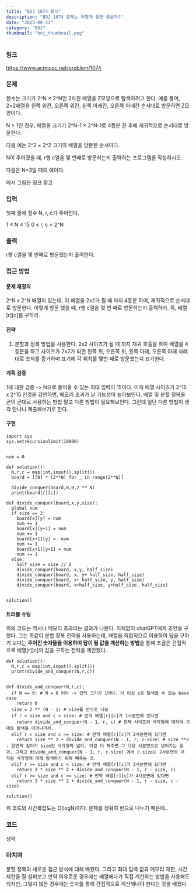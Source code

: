 ```yaml
---
title: "BOJ 1074 풀이"
description: "BOJ 1074 문제는 어떻게 풀면 좋을까?"
date: "2023-08-22"
category: "BOJ"
thumbnail: "boj_thumbnail.png"
---
```


### 링크

https://www.acmicpc.net/problem/1074

### 문제

한수는 크기가 2^N × 2^N인 2차원 배열을 Z모양으로 탐색하려고 한다. 예를 들어, 2×2배열을 왼쪽 위칸, 오른쪽 위칸, 왼쪽 아래칸, 오른쪽 아래칸 순서대로 방문하면 Z모양이다.

N > 1인 경우, 배열을 크기가 2^N-1 × 2^N-1로 4등분 한 후에 재귀적으로 순서대로 방문한다.

다음 예는 2^2 × 2^2 크기의 배열을 방문한 순서이다.

N이 주어졌을 때, r행 c열을 몇 번째로 방문하는지 출력하는 프로그램을 작성하시오.

다음은 N=3일 때의 예이다.

예시 그림은 링크 참고

### 입력

첫째 줄에 정수 N, r, c가 주어진다.

1 ≤ N ≤ 15
0 ≤ r, c < 2^N

### 출력

r행 c열을 몇 번째로 방문했는지 출력한다.

### 접근 방법

#### 문제 재정의

2^N x 2^N 배열이 있는데, 이 배열을 2x2가 될 때 까지 4등분 하여, 재귀적으로 순서대로 방문한다. 이렇게 방문 했을 때, r행 c열을 몇 번 째로 방문하는지 출력하라. 즉, 배열[r][c]를 구하라.

#### 전략

1. 분할과 정복 방법을 사용한다. 2x2 사이즈가 될 때 까지 재귀 호출을 하여 배열을 4등분을 하고 사이즈가 2x2가 되면 왼쪽 위, 오른쪽 위, 왼쪽 아래, 오른쪽 아래 차례대로 숫자를 증가하며 표기해 각 위치를 몇번 째로 방문했는지 표기한다.

#### 계획 검증

1에 대한 검증 -> N으로 들어올 수 있는 최대 입력이 15이다. 이때 배열 사이즈가 2^15 x 2^15 인것을 감안하면, 메모리 초과가 날 가능성이 높아보인다. 배열 및 분할 정복을 곧이 곧대로 사용하는 방법 말고 다른 방법이 필요해보인다. 그런데 일단 다른 방법이 생각 안나니 제출해보기로 한다.

#### 구현

```
import sys
sys.setrecursionlimit(10000)


num = 0

def solution():
  N,r,c = map(int,input().split())
  board = [[0] * (2**N) for _ in range(2**N)]

  divide_conquer(board,0,0,2 ** N)
  print(board[r][c])

def divide_conquer(board,x,y,size):
  global num
  if size == 2:
    board[x][y] = num
    num += 1
    board[x][y+1] = num
    num += 1
    board[x+1][y] =  num
    num += 1
    board[x+1][y+1] = num
    num += 1
  else:
    half_size = size // 2
    divide_conquer(board, x,y, half_size)
    divide_conquer(board, x, y+ half_size, half_size)
    divide_conquer(board, x+ half_size, y, half_size)
    divide_conquer(board, x+half_size, y+half_size, half_size)


solution()
```

#### 트러블 슈팅

위의 코드는 역시나 메모리 초과라는 결과가 나왔다. 지체없이 chatGPT에게 조언을 구했다. 그는 똑같이 분할 정복 전략을 사용하는데, 배열을 직접적으로 이용하여 답을 구하기 보다는 **주어진 숫자들을 이용하여 답이 될 값을 계산하는 방법**을 통해 조금은 간접적으로 배열[r][c]의 값을 구하는 전략을 제안했다.

```
def solution():
  N,r,c = map(int,input().split())
  print(divide_and_conquer(N,r,c))


def divide_and_conquer(N,r,c):
  if N == 0: # N = 0 이다 -> 칸의 크기가 1이다. 더 이상 z로 탐색할 수 없는 base case
    return 0
  size = 2 ** (N - 1) # size를 반으로 나눔
  if r < size and c < size: # 만약 배열[r][c]가 1사분면에 있다면
    return divide_and_conquer(N - 1, r, c) # 현재 사이즈의 사각형에 대하여 그대로 탐색을 이어나가라.
  elif r < size and c >= size: # 만약 배열[r][c]가 2사분면에 있다면
    return size ** 2 + divide_and_conquer(N - 1, r, c-size) # size **2 : 한변의 길이가 size인 사각형의 넓이. 이걸 더 해주면 그 다음 사분면으로 넘어가는 효과. 그리고 divide_and_conquer(N - 1, r, c-size) 에서 c-size는 2사분면의 더 작은 사각형에 대해 탐색하기 위해 빼주는 것.
  elif r >= size and c < size: # 만약 배열[r][c]가 3사분면에 있다면
    return 2 * size ** 2 + divide_and_conquer(N - 1, r - size, c)
  elif r >= size and c >= size: # 만약 배열[r][c]가 4사분면에 있다면
    return 3 * size ** 2 + divide_and_conquer(N - 1, r - size, c - size)

solution()
```

위 코드의 시간복잡도는 O(logN)이다. 문제를 정확히 반으로 나누기 때문에..

### 코드

생략

### 마치며

분할 정복의 새로운 접근 방식에 대해 배웠다. 그리고 최대 입력 값과 메모리 제한, 시간 제한을 잘 살펴보고 만약 여유로운 경우에는 배열에다가 직접 계산하는 방법을 사용해도 되지만, 그렇지 않은 경우에는 숫자를 통해 간접적으로 계산해내야 한다는 것을 배웠다.
